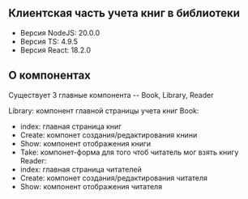 ## Клиентская часть учета книг в библиотеки
- Версия NodeJS: 20.0.0
- Версия TS: 4.9.5
- Версия React: 18.2.0

## О компонентах
Существует 3 главные компонента -- Book, Library, Reader

Library: компонент главной страницы учета книг
Book: 
- index: главная страница книг
- Create: компонет создания/редактирования книни
- Show: компонент отображения книги
- Take: компонет-форма для того чтоб читатель мог взять книгу
Reader:
- index: главная страница читателей
- Create: компонет создания/редактирования читателя
- Show: компонент отображения читателя
